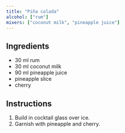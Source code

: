 ```yaml
---
title: "Piña colada"
alcohol: ["rum"]
mixers: ["coconut milk", "pineapple juice"]
---
```


## Ingredients

- 30 ml rum
- 30 ml coconut milk
- 90 ml pineapple juice
- pineapple slice
- cherry

## Instructions

1. Build in cocktail glass over ice.
2. Garnish with pineapple and cherry.
